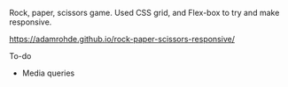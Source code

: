 
Rock, paper, scissors game.  Used CSS grid, and Flex-box to try and make responsive.

https://adamrohde.github.io/rock-paper-scissors-responsive/


To-do
 - Media queries


